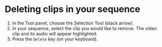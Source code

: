 # Deleting clips in your sequence

1. In the Tool panel, choose the Selection Tool (black arrow). 
2. In your sequence, select the clip you would like to remove. The video clip and its audio will appear highlighted.
3. Press the `Delete` key (on your keyboard).


